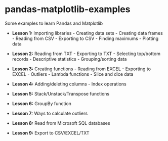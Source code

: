 # pandas-matplotlib-examples

Some examples to learn Pandas and Matplotlib

- **Lesson 1:** Importing libraries - Creating data sets - Creating data frames - Reading from CSV - Exporting to CSV - Finding maximums - Plotting data

- **Lesson 2:** Reading from TXT - Exporting to TXT - Selecting top/bottom records - Descriptive statistics - Grouping/sorting data

- **Lesson 3:** Creating functions - Reading from EXCEL - Exporting to EXCEL - Outliers - Lambda functions - Slice and dice data

- **Lesson 4:** Adding/deleting columns - Index operations

- **Lesson 5:** Stack/Unstack/Transpose functions

- **Lesson 6:** GroupBy function

- **Lesson 7:** Ways to calculate outliers

- **Lesson 8:** Read from Microsoft SQL databases

- **Lesson 9:** Export to CSV/EXCEL/TXT
